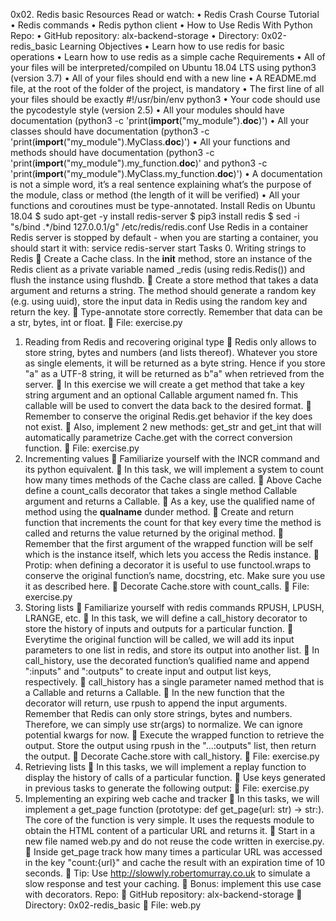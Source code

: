 0x02. Redis basic
Resources Read or watch:
    •	Redis Crash Course Tutorial
    •	Redis commands
    •	Redis python client
    •	How to Use Redis With Python
Repo:
    •	GitHub repository: alx-backend-storage
    •	Directory: 0x02-redis_basic
Learning Objectives
    •	Learn how to use redis for basic operations
    •	Learn how to use redis as a simple cache
Requirements
    •	All of your files will be interpreted/compiled on Ubuntu 18.04 LTS using python3 (version 3.7)
    •	All of your files should end with a new line
    •	A README.md file, at the root of the folder of the project, is mandatory
    •	The first line of all your files should be exactly #!/usr/bin/env python3
    •	Your code should use the pycodestyle style (version 2.5)
    •	All your modules should have documentation (python3 -c 'print(__import__("my_module").__doc__)')
    •	All your classes should have documentation (python3 -c 'print(__import__("my_module").MyClass.__doc__)')
    •	All your functions and methods should have documentation (python3 -c 'print(__import__("my_module").my_function.__doc__)' and python3 -c 'print(__import__("my_module").MyClass.my_function.__doc__)')
    •	A documentation is not a simple word, it’s a real sentence explaining what’s the purpose of the module, class or method (the length of it will be verified)
    •	All your functions and coroutines must be type-annotated.
Install Redis on Ubuntu 18.04
    $ sudo apt-get -y install redis-server
    $ pip3 install redis
    $ sed -i "s/bind .*/bind 127.0.0.1/g" /etc/redis/redis.conf
    Use Redis in a container
    Redis server is stopped by default - when you are starting a container, you should start it with: service redis-server start
Tasks
0. Writing strings to Redis
    	Create a Cache class. In the __init__ method, store an instance of the Redis client as a private variable named _redis (using redis.Redis()) and flush the instance using flushdb.
    	Create a store method that takes a data argument and returns a string. The method should generate a random key (e.g. using uuid), store the input data in Redis using the random key and return the key.
    	Type-annotate store correctly. Remember that data can be a str, bytes, int or float.
    	File: exercise.py
1. Reading from Redis and recovering original type
    	Redis only allows to store string, bytes and numbers (and lists thereof). Whatever you store as single elements, it will be returned as a byte string. Hence if you store "a" as a UTF-8 string, it will be returned as b"a" when retrieved from the server.
    	In this exercise we will create a get method that take a key string argument and an optional Callable argument named fn. This callable will be used to convert the data back to the desired format.
    	Remember to conserve the original Redis.get behavior if the key does not exist.
    	Also, implement 2 new methods: get_str and get_int that will automatically parametrize Cache.get with the correct conversion function.
    	File: exercise.py
2. Incrementing values
    	Familiarize yourself with the INCR command and its python equivalent.
    	In this task, we will implement a system to count how many times methods of the Cache class are called.
    	Above Cache define a count_calls decorator that takes a single method Callable argument and returns a Callable.
    	As a key, use the qualified name of method using the __qualname__ dunder method.
    	Create and return function that increments the count for that key every time the method is called and returns the value returned by the original method.
    	Remember that the first argument of the wrapped function will be self which is the instance itself, which lets you access the Redis instance.
    	Protip: when defining a decorator it is useful to use functool.wraps to conserve the original function’s name, docstring, etc. Make sure you use it as described here.
    	Decorate Cache.store with count_calls.
    	File: exercise.py
3. Storing lists
    	Familiarize yourself with redis commands RPUSH, LPUSH, LRANGE, etc.
    	In this task, we will define a call_history decorator to store the history of inputs and outputs for a particular function.
    	Everytime the original function will be called, we will add its input parameters to one list in redis, and store its output into another list.
    	In call_history, use the decorated function’s qualified name and append ":inputs" and ":outputs" to create input and output list keys, respectively.
    	call_history has a single parameter named method that is a Callable and returns a Callable.
    	In the new function that the decorator will return, use rpush to append the input arguments. Remember that Redis can only store strings, bytes and numbers. Therefore, we can simply use str(args) to normalize. We can ignore potential kwargs for now.
    	Execute the wrapped function to retrieve the output. Store the output using rpush in the "...:outputs" list, then return the output.
    	Decorate Cache.store with call_history.
    	File: exercise.py
4. Retrieving lists
    	In this tasks, we will implement a replay function to display the history of calls of a particular function.
    	Use keys generated in previous tasks to generate the following output:
    	File: exercise.py
5. Implementing an expiring web cache and tracker
    	In this tasks, we will implement a get_page function (prototype: def get_page(url: str) -> str:). The core of the function is very simple. It uses the requests module to obtain the HTML content of a particular URL and returns it.
    	Start in a new file named web.py and do not reuse the code written in exercise.py.
    	Inside get_page track how many times a particular URL was accessed in the key "count:{url}" and cache the result with an expiration time of 10 seconds.
    	Tip: Use http://slowwly.robertomurray.co.uk to simulate a slow response and test your caching.
    	Bonus: implement this use case with decorators.
Repo:
    	GitHub repository: alx-backend-storage
    	Directory: 0x02-redis_basic
    	File: web.py

